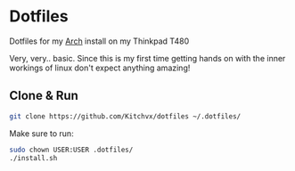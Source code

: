 # Dotfiles

Dotfiles for my [Arch](https://archlinux.org) install on my Thinkpad T480

Very, very.. basic. Since this is my first time getting hands on with the inner workings of linux don't expect anything amazing!

## Clone & Run

```bash
git clone https://github.com/Kitchvx/dotfiles ~/.dotfiles/
```
Make sure to run:
```bash
sudo chown USER:USER .dotfiles/
./install.sh
```
